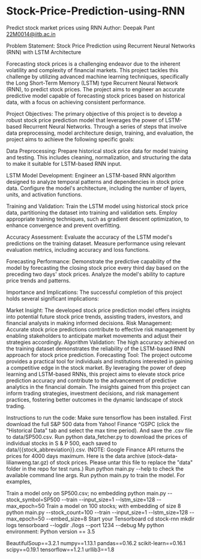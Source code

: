 # Stock-Price-Prediction-using-RNN
Predict stock market prices using RNN
Author: Deepak Pant 22M0014@iitb.ac.in

Problem Statement:
Stock Price Prediction using Recurrent Neural Networks (RNN) with LSTM Architecture

Forecasting stock prices is a challenging endeavor due to the inherent volatility and complexity of financial markets. This project tackles this challenge by utilizing advanced machine learning techniques, specifically the Long Short-Term Memory (LSTM) type Recurrent Neural Network (RNN), to predict stock prices. The project aims to engineer an accurate predictive model capable of forecasting stock prices based on historical data, with a focus on achieving consistent performance.

Project Objectives:
The primary objective of this project is to develop a robust stock price prediction model that leverages the power of LSTM-based Recurrent Neural Networks. Through a series of steps that involve data preprocessing, model architecture design, training, and evaluation, the project aims to achieve the following specific goals:

Data Preprocessing: Prepare historical stock price data for model training and testing. This includes cleaning, normalization, and structuring the data to make it suitable for LSTM-based RNN input.

LSTM Model Development: Engineer an LSTM-based RNN algorithm designed to analyze temporal patterns and dependencies in stock price data. Configure the model's architecture, including the number of layers, units, and activation functions.

Training and Validation: Train the LSTM model using historical stock price data, partitioning the dataset into training and validation sets. Employ appropriate training techniques, such as gradient descent optimization, to enhance convergence and prevent overfitting.

Accuracy Assessment: Evaluate the accuracy of the LSTM model's predictions on the training dataset. Measure performance using relevant evaluation metrics, including accuracy and loss functions.

Forecasting Performance: Demonstrate the predictive capability of the model by forecasting the closing stock price every third day based on the preceding two days' stock prices. Analyze the model's ability to capture price trends and patterns.

Importance and Implications:
The successful completion of this project holds several significant implications:

Market Insight: The developed stock price prediction model offers insights into potential future stock price trends, assisting traders, investors, and financial analysts in making informed decisions.
Risk Management: Accurate stock price predictions contribute to effective risk management by enabling stakeholders to anticipate market movements and adjust their strategies accordingly.
Algorithm Validation: The high accuracy achieved on the training dataset demonstrates the reliability of the LSTM-based RNN approach for stock price prediction.
Forecasting Tool: The project outcome provides a practical tool for individuals and institutions interested in gaining a competitive edge in the stock market.
By leveraging the power of deep learning and LSTM-based RNNs, this project aims to elevate stock price prediction accuracy and contribute to the advancement of predictive analytics in the financial domain. The insights gained from this project can inform trading strategies, investment decisions, and risk management practices, fostering better outcomes in the dynamic landscape of stock trading.

Instructions to run the code:
Make sure tensorflow has been installed.
First download the full S&P 500 data from Yahoo! Finance ^GSPC (click the "Historical Data" tab and select the max time period). And save the .csv file to data/SP500.csv.
Run python data_fetcher.py to download the prices of individual stocks in S & P 500, each saved to data/{{stock_abbreviation}}.csv. (NOTE: Google Finance API returns the prices for 4000 days maximum. Here is the data archive (stock-data-lilianweng.tar.gz) of stock prices. Please untar this file to replace the "data" folder in the repo for test runs.)
Run python main.py --help to check the available command line args.
Run python main.py to train the model.
For examples,

Train a model only on SP500.csv; no embedding
python main.py --stock_symbol=SP500 --train --input_size=1 --lstm_size=128 --max_epoch=50
Train a model on 100 stocks; with embedding of size 8
python main.py --stock_count=100 --train --input_size=1 --lstm_size=128 --max_epoch=50 --embed_size=8
Start your Tensorboard
cd stock-rnn
mkdir logs
tensorboard --logdir ./logs --port 1234 --debug
My python environment: Python version == 3.5

BeautifulSoup==3.2.1
numpy==1.13.1
pandas==0.16.2
scikit-learn==0.16.1
scipy==0.19.1
tensorflow==1.2.1
urllib3==1.8
